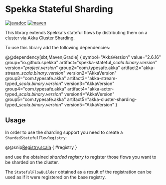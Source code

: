 # Spekka Stateful Sharding

[![javadoc](https://javadoc.io/badge2/io.github.spekka/spekka-stateful-sharding_2.13/javadoc.svg)](https://javadoc.io/doc/io.github.spekka/spekka-stateful-sharding_2.13/)
[![maven](https://img.shields.io/maven-central/v/io.github.spekka/spekka-stateful-sharding_2.13)](https://mvnrepository.com/artifact/io.github.spekka/spekka-stateful-sharding_2.13/)

This library extends Spekka's stateful flows by distributing them on a cluster via Akka Cluster Sharding.

To use this library add the following dependencies:

@@dependency[sbt,Maven,Gradle] {
  symbol="AkkaVersion"  value="2.6.16"
  group="io.github.spekka"  artifact="spekka-stateful_$scala.binary.version$"  version="$project.version$"
  group2="com.typesafe.akka" artifact2="akka-stream_$scala.binary.version$" version2="AkkaVersion"
  group3="com.typesafe.akka" artifact3="akka-stream-typed_$scala.binary.version$"   version3="AkkaVersion"
  group4="com.typesafe.akka" artifact4="akka-actor-typed_$scala.binary.version$"  version4="AkkaVersion"
  group5="com.typesafe.akka" artifact5="akka-cluster-sharding-typed_$scala.binary.version$"   version5="AkkaVersion"
}

## Usage

In order to use the sharding support you need to create a `ShardedStatefulFlowRegistry`:

@@snip[Registry.scala](/spekka-stateful-sharding/src/test/scala/spekka/stetful/ShardedStatefulFlowSuite.scala) { #registry }

and use the obtained *sharded registry* to register those flows you want to be sharded on the cluster.

The `StatefulFlowBuilder` obtained as a result of the registration can be used as if it were registered on the base registry.

